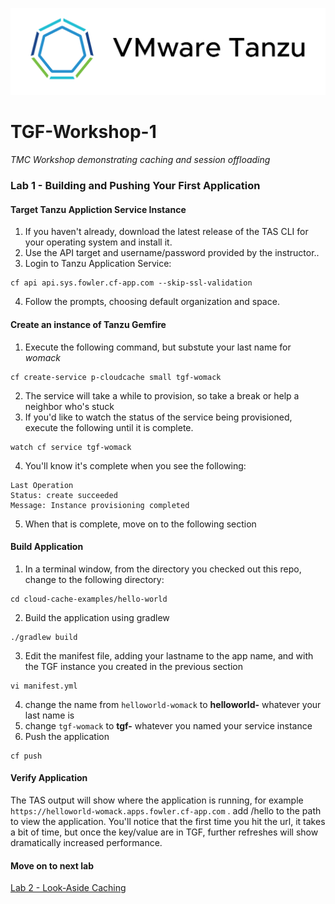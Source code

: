 ![VMware Tanzu Gemfire](/images/vmware-tanzu.png)
# TGF-Workshop-1
*TMC Workshop demonstrating caching and session offloading*

### Lab 1 - Building and Pushing Your First Application

#### Target Tanzu Appliction Service Instance
1. If you haven't already, download the latest release of the TAS CLI for your operating system and install it.
2. Use the API target and username/password provided by the instructor..
3. Login to Tanzu Application Service:
```
cf api api.sys.fowler.cf-app.com --skip-ssl-validation
```
4. Follow the prompts, choosing default organization and space.

#### Create an instance of Tanzu Gemfire
1. Execute the following command, but substute your last name for *womack*
```
cf create-service p-cloudcache small tgf-womack
```
2. The service will take a while to provision, so take a break or help a neighbor who's stuck
3. If you'd like to watch the status of the service being provisioned, execute the following until it is complete. 
```
watch cf service tgf-womack
```
4. You'll know it's complete when you see the following:
```
Last Operation
Status: create succeeded
Message: Instance provisioning completed
```
5. When that is complete, move on to the following section

#### Build Application
1. In a terminal window, from the directory you checked out this repo, change to the following directory:
```
cd cloud-cache-examples/hello-world
```
2. Build the application using gradlew
```
./gradlew build
```
3. Edit the manifest file, adding your lastname to the app name, and with the TGF instance you created in the previous section
```
vi manifest.yml
```
4. change the name from `helloworld-womack` to **helloworld-** whatever your last name is
5. change `tgf-womack` to **tgf-** whatever you named your service instance
6. Push the application
```
cf push
```

#### Verify Application
The TAS output will show where the application is running, for example `https://helloworld-womack.apps.fowler.cf-app.com` . add /hello to the path to view the application. You'll notice that the first time you hit the url, it takes a bit of time, but once the key/value are in TGF, further refreshes will show dramatically increased performance.

#### Move on to next lab

[Lab 2 - Look-Aside Caching](../lab_02/lab_02.md)
